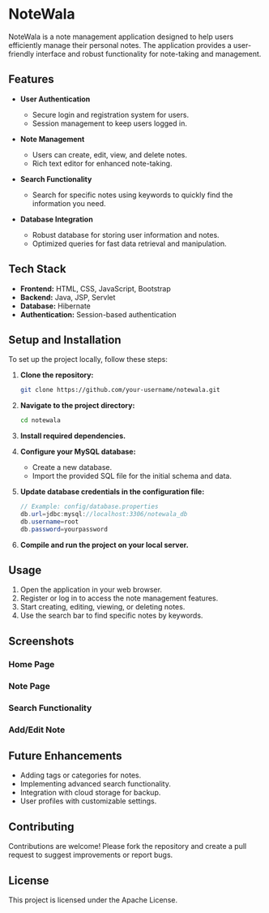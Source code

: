 # NoteWala

NoteWala is a note management application designed to help users efficiently manage their personal notes. The application provides a user-friendly interface and robust functionality for note-taking and management.

## Features

- **User Authentication**
  - Secure login and registration system for users.
  - Session management to keep users logged in.

- **Note Management**
  - Users can create, edit, view, and delete notes.
  - Rich text editor for enhanced note-taking.
    

- **Search Functionality**
  - Search for specific notes using keywords to quickly find the information you need.

- **Database Integration**
  - Robust database for storing user information and notes.
  - Optimized queries for fast data retrieval and manipulation.

## Tech Stack

- **Frontend:** HTML, CSS, JavaScript, Bootstrap
- **Backend:** Java, JSP, Servlet
- **Database:** Hibernate
- **Authentication:** Session-based authentication

## Setup and Installation

To set up the project locally, follow these steps:

1. **Clone the repository:**
    ```bash
    git clone https://github.com/your-username/notewala.git
    ```

2. **Navigate to the project directory:**
    ```bash
    cd notewala
    ```

3. **Install required dependencies.**

4. **Configure your MySQL database:**
    - Create a new database.
    - Import the provided SQL file for the initial schema and data.

5. **Update database credentials in the configuration file:**
    ```java
    // Example: config/database.properties
    db.url=jdbc:mysql://localhost:3306/notewala_db
    db.username=root
    db.password=yourpassword
    ```

6. **Compile and run the project on your local server.**

## Usage

1. Open the application in your web browser.
2. Register or log in to access the note management features.
3. Start creating, editing, viewing, or deleting notes.
4. Use the search bar to find specific notes by keywords.

## Screenshots

### Home Page



### Note Page



### Search Functionality



### Add/Edit Note



## Future Enhancements

- Adding tags or categories for notes.
- Implementing advanced search functionality.
- Integration with cloud storage for backup.
- User profiles with customizable settings.

## Contributing

Contributions are welcome! Please fork the repository and create a pull request to suggest improvements or report bugs.

## License

This project is licensed under the Apache License.
